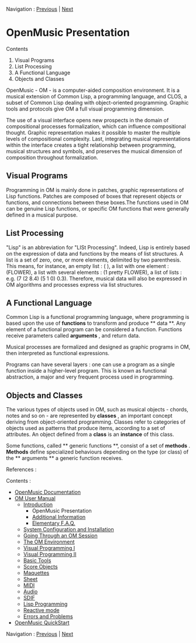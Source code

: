 Navigation : [Previous](00-Contents "page
précédente\(Introduction\)") | [Next](02-SupportAndPubs "page
suivante\(Additional Information\)")

# OpenMusic Presentation

Contents

  1. Visual Programs
  2. List Processing
  3. A Functional Language
  4. Objects and Classes

OpenMusic - OM - is a computer-aided composition environment. It is a musical
extension of Common Lisp, a programming language, and CLOS, a subset of Common
Lisp dealing with object-oriented programming. Graphic tools and protocols
give OM a full visual programming dimension.

The use of a visual interface opens new prospects in the domain of
compositional processes formalization, which can influence compositional
thought. Graphic representation makes it possible to master the multiple
levels of compositional complexity. Last, integrating musical representations
within the interface creates a tight relationship between programming, musical
structures and symbols, and preserves the musical dimension of composition
throughout formalization.

## Visual Programs

Programming in OM is mainly done in patches, graphic representations of Lisp
functions. Patches are composed of boxes that represent objects or functions,
and connections between these boxes.The functions used in OM can be genuine
Lisp functions, or specific OM functions that were generally defined in a
musical purpose.

## List Processing

"Lisp" is an abbreviation for "LISt Processing". Indeed, Lisp is entirely
based on the expression of data and functions by the means of list structures.
A list is a set of zero, one, or more elements, delimited by two parenthesis.
This means, for instance, an empty list : ( ), a list with one element :
(FLOWER), a list with several elements : (1 pretty FLOWER), a list of lists :
e.g. (7 (2 8.4) (5 1 0) 0.3). Therefore, musical data will also be expressed
in OM algorithms and processes express via list structures.

## A Functional Language

Common Lisp is a functional programming language, where programming is based
upon the use of  **functions** to transform and produce ** data **. Any
element of a functional program can be considered a function. Functions
receive parameters called **arguments** , and return data.

Musical processes are formalized and designed as graphic programs in OM, then
interpreted as functional expressions.

Programs can have several layers : one can use a program as a single function
inside a higher-level program. This is known as functional abstraction, a
major and very frequent process used in programming.

## Objects and Classes

The various types of objects used in OM, such as musical objects - chords,
notes and so on - are represented by **classes** , an important concept
deriving from object-oriented programming. Classes refer to categories of
objects used as patterns that produce items, according to a set of attributes.
An object defined from a  **class** is an  **instance** of this class.

Some functions, called ** generic functions **, consist of a set of
**methods** .  **Methods** define specialized behaviours depending on the type
(or class) of the ** arguments ** a generic function receives.

References :

Contents :

  * [OpenMusic Documentation](OM-Documentation)
  * [OM User Manual](OM-User-Manual)
    * [Introduction](00-Contents)
      * OpenMusic Presentation
      * [Additional Information](02-SupportAndPubs)
      * [Elementary F.A.Q.](03-FAQ)
    * [System Configuration and Installation](Installation)
    * [Going Through an OM Session](Goingthrough)
    * [The OM Environment](Environment)
    * [Visual Programming I](BasicVisualProgramming)
    * [Visual Programming II](AdvancedVisualProgramming)
    * [Basic Tools](BasicObjects)
    * [Score Objects](ScoreObjects)
    * [Maquettes](Maquettes)
    * [Sheet](Sheet)
    * [MIDI](MIDI)
    * [Audio](Audio)
    * [SDIF](SDIF)
    * [Lisp Programming](Lisp)
    * [Reactive mode](Reactive)
    * [Errors and Problems](errors)
  * [OpenMusic QuickStart](QuickStart-Chapters)

Navigation : [Previous](00-Contents "page
précédente\(Introduction\)") | [Next](02-SupportAndPubs "page
suivante\(Additional Information\)")


